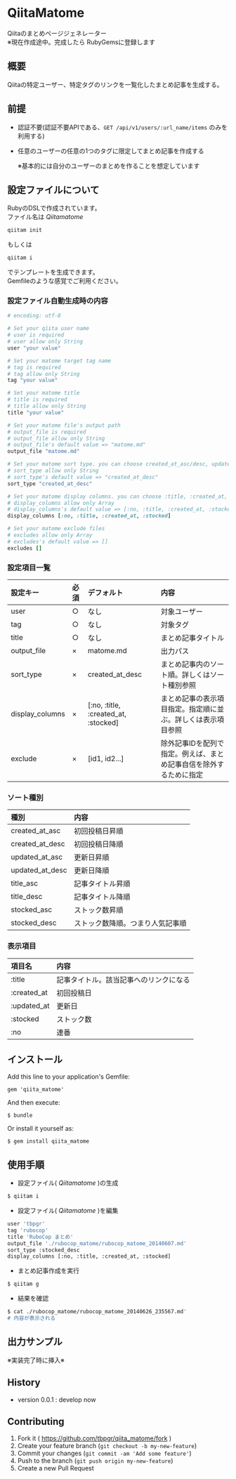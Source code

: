 # QiitaMatome

Qiitaのまとめページジェネレーター  
※現在作成途中。完成したら RubyGemsに登録します

## 概要

Qiitaの特定ユーザー、特定タグのリンクを一覧化したまとめ記事を生成する。

## 前提
* 認証不要(認証不要APIである、`GET /api/v1/users/:url_name/items` のみを利用する)
* 任意のユーザーの任意の1つのタグに限定してまとめ記事を作成する

    ※基本的には自分のユーザーのまとめを作ることを想定しています

## 設定ファイルについて

RubyのDSLで作成されています。  
ファイル名は *Qiitamatome*  

~~~ruby
qiitam init
~~~

もしくは

~~~ruby
qiitam i
~~~

でテンプレートを生成できます。  
Gemfileのような感覚でご利用ください。  

### 設定ファイル自動生成時の内容

~~~ruby
# encoding: utf-8

# Set your qiita user name
# user is required
# user allow only String
user "your value"

# Set your matome target tag name
# tag is required
# tag allow only String
tag "your value"

# Set your matome title
# title is required
# title allow only String
title "your value"

# Set your matome file's output path
# output_file is required
# output_file allow only String
# output_file's default value => "matome.md"
output_file "matome.md"

# Set your matome sort type. you can choose created_at_asc/desc, updated_at_asc/desc, title_asc/desc, stocked_asc/desc
# sort_type allow only String
# sort_type's default value => "created_at_desc"
sort_type "created_at_desc"

# Set your matome display columns. you can choose :title, :created_at, :updated_at, :stocked and :no
# display_columns allow only Array
# display_columns's default value => [:no, :title, :created_at, :stocked]
display_columns [:no, :title, :created_at, :stocked]

# Set your matome exclude files
# excludes allow only Array
# excludes's default value => []
excludes []
~~~

### 設定項目一覧

|設定キー|必須|デフォルト|内容|
|:--|:--|:--|:--|
|user|○|なし|対象ユーザー|
|tag|○|なし|対象タグ|
|title|○|なし|まとめ記事タイトル|
|output_file|×|matome.md|出力パス|
|sort_type|×|created_at_desc|まとめ記事内のソート順。詳しくはソート種別参照|
|display_columns|×|[:no, :title, :created_at, :stocked]|まとめ記事の表示項目指定。指定順に並ぶ。詳しくは表示項目参照|
|exclude|×|[id1, id2...]|除外記事IDを配列で指定。例えば、まとめ記事自信を除外するために指定|

### ソート種別

|種別|内容|
|:--|:--|
|created_at_asc|初回投稿日昇順|
|created_at_desc|初回投稿日降順|
|updated_at_asc|更新日昇順|
|updated_at_desc|更新日降順|
|title_asc|記事タイトル昇順|
|title_desc|記事タイトル降順|
|stocked_asc|ストック数昇順|
|stocked_desc|ストック数降順。つまり人気記事順|

### 表示項目

|項目名|内容|
|:--|:--|
|:title|記事タイトル。該当記事へのリンクになる|
|:created_at|初回投稿日|
|:updated_at|更新日|
|:stocked|ストック数|
|:no|連番|

## インストール

Add this line to your application's Gemfile:

    gem 'qiita_matome'

And then execute:

    $ bundle

Or install it yourself as:

    $ gem install qiita_matome


## 使用手順

* 設定ファイル( *Qiitamatome* )の生成

~~~bash
$ qiitam i
~~~

* 設定ファイル( *Qiitamatome* )を編集

~~~bash
user 'tbpgr'
tag 'rubocop'
title 'RuboCop まとめ'
output_file './rubocop_matome/rubocop_matome_20140607.md'
sort_type :stocked_desc
display_columns [:no, :title, :created_at, :stocked]
~~~

* まとめ記事作成を実行

~~~bash
$ qiitam g
~~~

* 結果を確認

~~~bash
$ cat ./rubocop_matome/rubocop_matome_20140626_235567.md'
# 内容が表示される
~~~

## 出力サンプル

※実装完了時に挿入※

## History
* version 0.0.1 : develop now

## Contributing

1. Fork it ( https://github.com/tbpgr/qiita_matome/fork )
2. Create your feature branch (`git checkout -b my-new-feature`)
3. Commit your changes (`git commit -am 'Add some feature'`)
4. Push to the branch (`git push origin my-new-feature`)
5. Create a new Pull Request

